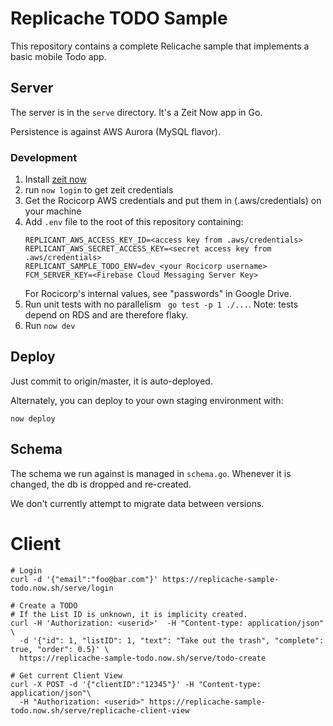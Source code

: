 # Replicache TODO Sample

This repository contains a complete Relicache sample that implements a basic mobile Todo app.

## Server

The server is in the `serve` directory. It's a Zeit Now app in Go.

Persistence is against AWS Aurora (MySQL flavor).

### Development

1. Install [zeit now](https://zeit.co/download)
1. run `now login` to get zeit credentials
1. Get the Rocicorp AWS credentials and put them in (.aws/credentials) on your machine
1. Add `.env` file to the root of this repository containing:
    ```
    REPLICANT_AWS_ACCESS_KEY_ID=<access key from .aws/credentials>
    REPLICANT_AWS_SECRET_ACCESS_KEY=<secret access key from .aws/credentials>
    REPLICANT_SAMPLE_TODO_ENV=dev_<your Rocicorp username>
    FCM_SERVER_KEY=<Firebase Cloud Messaging Server Key>
    ```
    For Rocicorp's internal values, see "passwords" in Google Drive.
1. Run unit tests with no parallelism ` go test -p 1 ./...`. Note: tests depend on RDS and are therefore flaky.
1. Run `now dev`

## Deploy

Just commit to origin/master, it is auto-deployed.

Alternately, you can deploy to your own staging environment with:

```
now deploy
```

## Schema

The schema we run against is managed in `schema.go`. Whenever it is changed, the db is dropped and re-created.

We don't currently attempt to migrate data between versions.

# Client

```
# Login
curl -d '{"email":"foo@bar.com"}' https://replicache-sample-todo.now.sh/serve/login

# Create a TODO
# If the List ID is unknown, it is implicity created.
curl -H 'Authorization: <userid>'  -H "Content-type: application/json" \
  -d '{"id": 1, "listID": 1, "text": "Take out the trash", "complete": true, "order": 0.5}' \
  https://replicache-sample-todo.now.sh/serve/todo-create

# Get current Client View
curl -X POST -d '{"clientID":"12345"}' -H "Content-type: application/json"\
  -H "Authorization: <userid>" https://replicache-sample-todo.now.sh/serve/replicache-client-view
```
